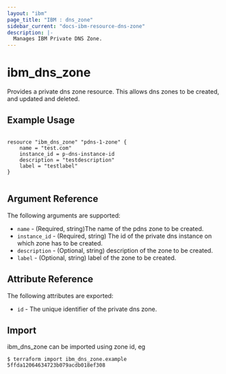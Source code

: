 ```yaml
---
layout: "ibm"
page_title: "IBM : dns_zone"
sidebar_current: "docs-ibm-resource-dns-zone"
description: |-
  Manages IBM Private DNS Zone.
---
```


# ibm\_dns_zone

Provides a private dns zone resource. This allows dns zones to be created, and updated and deleted.

## Example Usage

```hcl

resource "ibm_dns_zone" "pdns-1-zone" {
    name = "test.com"
    instance_id = p-dns-instance-id
    description = "testdescription"
    label = "testlabel"
}


```

## Argument Reference

The following arguments are supported:

* `name` - (Required, string)The name of the pdns zone to be created.
* `instance_id` - (Required, string) The id of the private dns instance on which zone has to be created. 
* `description` - (Optional, string) description of the zone to be created.
* `label` -  (Optional, string) label of the zone to be created.

## Attribute Reference

The following attributes are exported:

* `id` - The unique identifier of the private dns zone.


## Import

ibm_dns_zone can be imported using zone id, eg

```
$ terraform import ibm_dns_zone.example 5ffda12064634723b079acdb018ef308
```